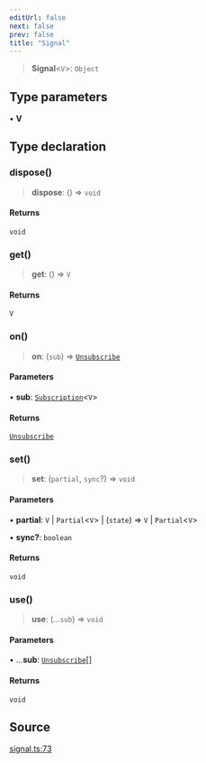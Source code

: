 ```yaml
---
editUrl: false
next: false
prev: false
title: "Signal"
---
```


> **Signal**\<`V`\>: `Object`

## Type parameters

• **V**

## Type declaration

### dispose()

> **dispose**: () => `void`

#### Returns

`void`

### get()

> **get**: () => `V`

#### Returns

`V`

### on()

> **on**: (`sub`) => [`Unsubscribe`](Unsubscribe.md)

#### Parameters

• **sub**: [`Subscription`](Subscription.md)\<`V`\>

#### Returns

[`Unsubscribe`](Unsubscribe.md)

### set()

> **set**: (`partial`, `sync`?) => `void`

#### Parameters

• **partial**: `V` \| `Partial`\<`V`\> \| (`state`) => `V` \| `Partial`\<`V`\>

• **sync?**: `boolean`

#### Returns

`void`

### use()

> **use**: (...`sub`) => `void`

#### Parameters

• ...**sub**: [`Unsubscribe`](Unsubscribe.md)[]

#### Returns

`void`

## Source

[signal.ts:73](https://github.com/nodenogg-in/alpha-p2p/blob/e7369be/packages/statekit/src/signal.ts#L73)
